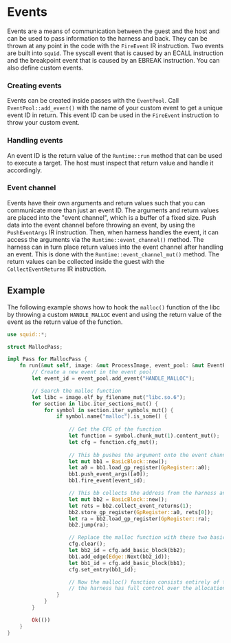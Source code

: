 # Events

Events are a means of communication between the guest and the host and
can be used to pass information to the harness and back.
They can be thrown at any point in the code with the `FireEvent` IR instruction.
Two events are built into `squid`. The syscall event that is caused by an ECALL instruction
and the breakpoint event that is caused by an EBREAK instruction.
You can also define custom events.

### Creating events
Events can be created inside passes with the `EventPool`.
Call `EventPool::add_event()` with the name of your custom event to get a unique event ID in return.
This event ID can be used in the `FireEvent` instruction to throw your custom event.

### Handling events
An event ID is the return value of the `Runtime::run` method that can be used to execute a target.
The host must inspect that return value and handle it accordingly.

### Event channel
Events have their own arguments and return values such that you can communicate more than just an event ID.
The arguments and return values are placed into the "event channel", which is a buffer of a fixed size.
Push data into the event channel before throwing an event, by using the `PushEventArgs` IR instruction.
Then, when harness handles the event, it can access the arguments via the `Runtime::event_channel()` method.
The harness can in turn place return values into the event channel after handling an event. This is done with
the `Runtime::event_channel_mut()` method. The return values can be collected inside the guest with the `CollectEventReturns`
IR instruction.

## Example
The following example shows how to hook the `malloc()` function of the libc by throwing a custom `HANDLE_MALLOC` event
and using the return value of the event as the return value of the function.

```rs
use squid::*;

struct MallocPass;

impl Pass for MallocPass {
    fn run(&mut self, image: &mut ProcessImage, event_pool: &mut EventPool, logger: &Logger) -> Result<(), ()> {
        // Create a new event in the event pool
        let event_id = event_pool.add_event("HANDLE_MALLOC");

        // Search the malloc function
        let libc = image.elf_by_filename_mut("libc.so.6");
        for section in libc.iter_sections_mut() {
            for symbol in section.iter_symbols_mut() {
                if symbol.name("malloc").is_some() {
                    
                    // Get the CFG of the function
                    let function = symbol.chunk_mut(1).content_mut();
                    let cfg = function.cfg_mut();
                    
                    // This bb pushes the argument onto the event channel and throws the HANDLE_MALLOC event
                    let mut bb1 = BasicBlock::new();
                    let a0 = bb1.load_gp_register(GpRegister::a0);
                    bb1.push_event_args([a0]);
                    bb1.fire_event(event_id);

                    // This bb collects the address from the harness and returns it
                    let mut bb2 = BasicBlock::new();
                    let rets = bb2.collect_event_returns(1);
                    bb2.store_gp_register(GpRegister::a0, rets[0]);
                    let ra = bb2.load_gp_register(GpRegister::ra);
                    bb2.jump(ra);

                    // Replace the malloc function with these two basic blocks
                    cfg.clear();
                    let bb2_id = cfg.add_basic_block(bb2);
                    bb1.add_edge(Edge::Next(bb2_id));
                    let bb1_id = cfg.add_basic_block(bb1);
                    cfg.set_entry(bb1_id);

                    // Now the malloc() function consists entirely of the two basic blocks from above and
                    // the harness has full control over the allocation strategy.
                }
            }
        }

        Ok(())
    }
}
```

